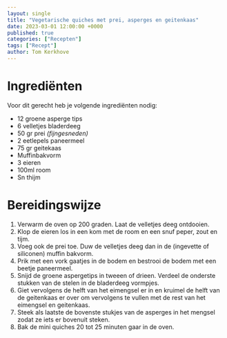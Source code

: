 ```yaml
---
layout: single
title: "Vegetarische quiches met prei, asperges en geitenkaas"
date: 2023-03-01 12:00:00 +0000
published: true
categories: ["Recepten"]
tags: ["Recept"]
author: Tom Kerkhove
---
```


# Ingrediënten
Voor dit gerecht heb je volgende ingrediënten nodig:

- 12 groene asperge tips
- 6 velletjes bladerdeeg
- 50 gr prei _(fijngesneden)_
- 2 eetlepels paneermeel
- 75 gr geitekaas
- Muffinbakvorm
- 3 eieren
- 100ml room
- Sn thijm

# Bereidingswijze

1. Verwarm de oven op 200 graden. Laat de velletjes deeg ontdooien.
2. Klop de eieren los in een kom met de room en een snuf peper, zout en
tijm.
3. Voeg ook de prei toe. Duw de velletjes deeg dan in de (ingevette
of siliconen) muffin bakvorm.
4. Prik met een vork gaatjes in de bodem en bestrooi de bodem met een beetje paneermeel.
5. Snijd de groene aspergetips in tweeen of drieen. Verdeel de onderste
stukken van de stelen in de bladerdeeg vormpjes.
6. Giet vervolgens de helft van het eimengsel er in en kruimel de helft van de geitenkaas er over om vervolgens te vullen met de rest van het eimengsel en geitenkaas.
7. Steek als laatste de bovenste stukjes van de asperges in het mengsel
zodat ze iets er bovenuit steken.
8. Bak de mini quiches 20 tot 25
minuten gaar in de oven.